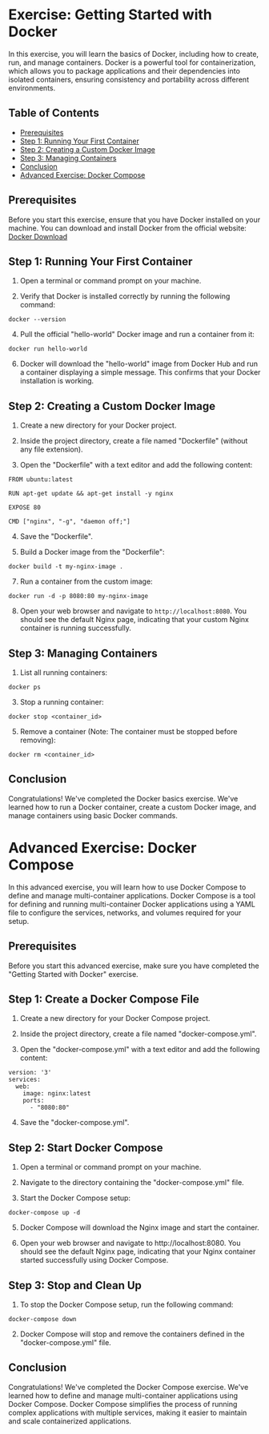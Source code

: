 # Exercise: Getting Started with Docker

In this exercise, you will learn the basics of Docker, including how to create, run, and manage containers. Docker is a powerful tool for containerization, which allows you to package applications and their dependencies into isolated containers, ensuring consistency and portability across different environments.

## Table of Contents

- [Prerequisites](#prerequisites)
- [Step 1: Running Your First Container](#step-1-running-your-first-container)
- [Step 2: Creating a Custom Docker Image](#step-2-creating-a-custom-docker-image)
- [Step 3: Managing Containers](#step-3-managing-containers)
- [Conclusion](#conclusion)
- [Advanced Exercise: Docker Compose](#advanced-exercise-docker-compose)

## Prerequisites

Before you start this exercise, ensure that you have Docker installed on your machine. You can download and install Docker from the official website: [Docker Download](https://www.docker.com/products/docker-desktop)

## Step 1: Running Your First Container

1. Open a terminal or command prompt on your machine.

2. Verify that Docker is installed correctly by running the following command:
```
docker --version
```

4. Pull the official "hello-world" Docker image and run a container from it:
```
docker run hello-world
```

6. Docker will download the "hello-world" image from Docker Hub and run a container displaying a simple message. This confirms that your Docker installation is working.

## Step 2: Creating a Custom Docker Image

1. Create a new directory for your Docker project.

2. Inside the project directory, create a file named "Dockerfile" (without any file extension).

3. Open the "Dockerfile" with a text editor and add the following content:
```
FROM ubuntu:latest

RUN apt-get update && apt-get install -y nginx

EXPOSE 80

CMD ["nginx", "-g", "daemon off;"]
```

4. Save the "Dockerfile".

5. Build a Docker image from the "Dockerfile":
```
docker build -t my-nginx-image .
```

7. Run a container from the custom image:
```
docker run -d -p 8080:80 my-nginx-image
```


8. Open your web browser and navigate to `http://localhost:8080`. You should see the default Nginx page, indicating that your custom Nginx container is running successfully.

## Step 3: Managing Containers

1. List all running containers:
```
docker ps
```

3. Stop a running container:
```
docker stop <container_id>
```

5. Remove a container (Note: The container must be stopped before removing):
```
docker rm <container_id>
```

## Conclusion

Congratulations! We've completed the Docker basics exercise.
We've learned how to run a Docker container, create a custom Docker image, and manage containers using basic Docker commands.

# Advanced Exercise: Docker Compose
In this advanced exercise, you will learn how to use Docker Compose to define and manage multi-container applications. Docker Compose is a tool for defining and running multi-container Docker applications using a YAML file to configure the services, networks, and volumes required for your setup.

## Prerequisites
Before you start this advanced exercise, make sure you have completed the "Getting Started with Docker" exercise.

## Step 1: Create a Docker Compose File
1. Create a new directory for your Docker Compose project.

2. Inside the project directory, create a file named "docker-compose.yml".

3. Open the "docker-compose.yml" with a text editor and add the following content:
```
version: '3'
services:
  web:
    image: nginx:latest
    ports:
      - "8080:80"
```
4. Save the "docker-compose.yml".

## Step 2: Start Docker Compose
1. Open a terminal or command prompt on your machine.

2. Navigate to the directory containing the "docker-compose.yml" file.

3. Start the Docker Compose setup:
```
docker-compose up -d
```
5. Docker Compose will download the Nginx image and start the container.

6. Open your web browser and navigate to http://localhost:8080. You should see the default Nginx page, indicating that your Nginx container started successfully using Docker Compose.
## Step 3: Stop and Clean Up
1. To stop the Docker Compose setup, run the following command:
```
docker-compose down
```
2. Docker Compose will stop and remove the containers defined in the "docker-compose.yml" file.

## Conclusion
Congratulations! We've completed the Docker Compose exercise.
We've learned how to define and manage multi-container applications using Docker Compose. Docker Compose simplifies the process of running complex applications with multiple services, making it easier to maintain and scale containerized applications.
